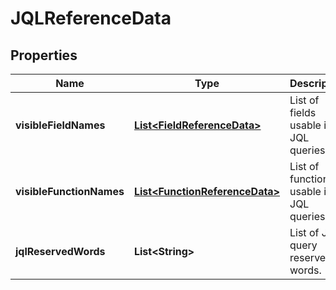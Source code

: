 # JQLReferenceData

## Properties
Name | Type | Description | Notes
------------ | ------------- | ------------- | -------------
**visibleFieldNames** | [**List&lt;FieldReferenceData&gt;**](FieldReferenceData.md) | List of fields usable in JQL queries. |  [optional]
**visibleFunctionNames** | [**List&lt;FunctionReferenceData&gt;**](FunctionReferenceData.md) | List of functions usable in JQL queries. |  [optional]
**jqlReservedWords** | **List&lt;String&gt;** | List of JQL query reserved words. |  [optional]
